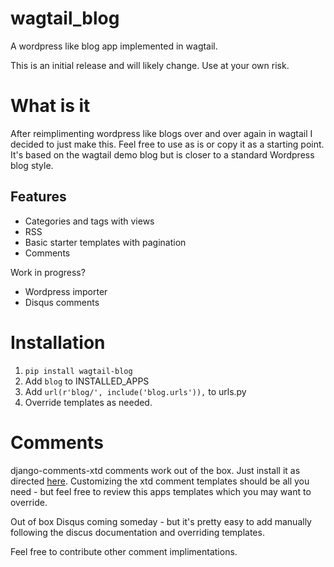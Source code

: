 # wagtail_blog
A wordpress like blog app implemented in wagtail.

This is an initial release and will likely change. Use at your own risk.

# What is it

After reimplimenting wordpress like blogs over and over again in wagtail I decided to just make this. 
Feel free to use as is or copy it as a starting point. 
It's based on the wagtail demo blog but is closer to a standard Wordpress blog style. 

## Features

- Categories and tags with views
- RSS
- Basic starter templates with pagination
- Comments

Work in progress?

- Wordpress importer
- Disqus comments

# Installation

1. `pip install wagtail-blog`
2. Add `blog` to INSTALLED_APPS
3. Add `url(r'blog/', include('blog.urls')),` to urls.py
4. Override templates as needed.

# Comments

django-comments-xtd comments work out of the box. Just install it as directed [here](http://django-comments-xtd.readthedocs.org/en/latest/). 
Customizing the xtd comment templates should be all you need - but feel free to review this apps templates which you may want to override.

Out of box Disqus coming someday - but it's pretty easy to add manually following the discus documentation and overriding templates.

Feel free to contribute other comment implimentations.

